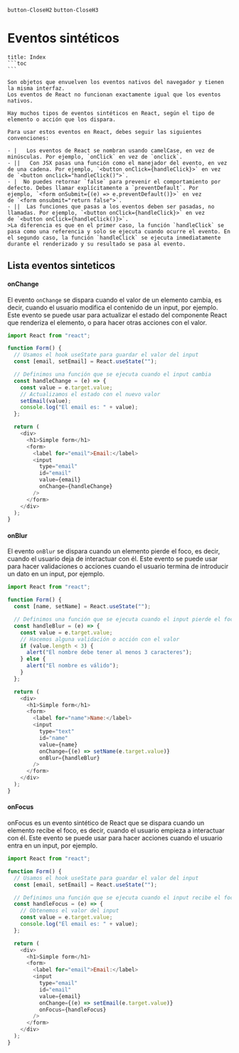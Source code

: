 
`button-CloseH2` `button-CloseH3`
# Eventos sintéticos
````ad-info
title: Index
```toc
```
````

````ad-abstract
Son objetos que envuelven los eventos nativos del navegador y tienen la misma interfaz. 
Los eventos de React no funcionan exactamente igual que los eventos nativos.

Hay muchos tipos de eventos sintéticos en React, según el tipo de elemento o acción que los dispara.

Para usar estos eventos en React, debes seguir las siguientes convenciones:

- |   Los eventos de React se nombran usando camelCase, en vez de minúsculas. Por ejemplo, `onClick` en vez de `onclick`.
- ||   Con JSX pasas una función como el manejador del evento, en vez de una cadena. Por ejemplo, `<button onClick={handleClick}>` en vez de `<button onclick="handleClick()">`.
- |  No puedes retornar `false` para prevenir el comportamiento por defecto. Debes llamar explícitamente a `preventDefault`. Por ejemplo, `<form onSubmit={(e) => e.preventDefault()}>` en vez de `<form onsubmit="return false">`.
- ||  Las funciones que pasas a los eventos deben ser pasadas, no llamadas. Por ejemplo, `<button onClick={handleClick}>` en vez de `<button onClick={handleClick()}>`. 
>La diferencia es que en el primer caso, la función `handleClick` se pasa como una referencia y solo se ejecuta cuando ocurre el evento. En el segundo caso, la función `handleClick` se ejecuta inmediatamente durante el renderizado y su resultado se pasa al evento.
````

## Lista eventos sinteticos
#### onChange
El evento `onChange` se dispara cuando el valor de un elemento cambia, es decir, cuando el usuario modifica el contenido de un input, por ejemplo. Este evento se puede usar para actualizar el estado del componente React que renderiza el elemento, o para hacer otras acciones con el valor.
```js TI:"onChange" HL:"21,8"
import React from "react";

function Form() {
  // Usamos el hook useState para guardar el valor del input
  const [email, setEmail] = React.useState("");

  // Definimos una función que se ejecuta cuando el input cambia
  const handleChange = (e) => {
    const value = e.target.value;
    // Actualizamos el estado con el nuevo valor
    setEmail(value);
    console.log("El email es: " + value);
  };

  return (
    <div>
      <h1>Simple form</h1>
      <form>
        <label for="email">Email:</label>
        <input
          type="email"
          id="email"
          value={email}
          onChange={handleChange}
        />
      </form>
    </div>
  );
}

```

#### onBlur
El evento `onBlur` se dispara cuando un elemento pierde el foco, es decir, cuando el usuario deja de interactuar con él. Este evento se puede usar para hacer validaciones o acciones cuando el usuario termina de introducir un dato en un input, por ejemplo.
```js TI:"onBlur" HL:"24,7"
import React from "react";

function Form() {
  const [name, setName] = React.useState("");

  // Definimos una función que se ejecuta cuando el input pierde el foco
  const handleBlur = (e) => {
    const value = e.target.value;
    // Hacemos alguna validación o acción con el valor
    if (value.length < 3) {
      alert("El nombre debe tener al menos 3 caracteres");
    } else {
      alert("El nombre es válido");
    }
  };

  return (
    <div>
      <h1>Simple form</h1>
      <form>
        <label for="name">Name:</label>
        <input
          type="text"
          id="name"
          value={name}
          onChange={(e) => setName(e.target.value)}
          onBlur={handleBlur}
        />
      </form>
    </div>
  );
}

```

#### onFocus
onFocus es un evento sintético de React que se dispara cuando un elemento recibe el foco, es decir, cuando el usuario empieza a interactuar con él. Este evento se puede usar para hacer acciones cuando el usuario entra en un input, por ejemplo.
```js HL:"8,21", TI:"onFocus"
import React from "react";

function Form() {
  // Usamos el hook useState para guardar el valor del input
  const [email, setEmail] = React.useState("");

  // Definimos una función que se ejecuta cuando el input recibe el foco
  const handleFocus = (e) => {
    // Obtenemos el valor del input
    const value = e.target.value;
    console.log("El email es: " + value);
  };

  return (
    <div>
      <h1>Simple form</h1>
      <form>
        <label for="email">Email:</label>
        <input
          type="email"
          id="email"
          value={email}
          onChange={(e) => setEmail(e.target.value)}
          onFocus={handleFocus}
        />
      </form>
    </div>
  );
}

```